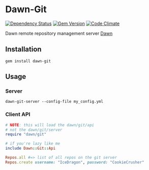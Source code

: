 Dawn-Git
========
[![Dependency Status](https://gemnasium.com/dawn/dawn-git.svg)](https://gemnasium.com/dawn/dawn-git)
[![Gem Version](https://badge.fury.io/rb/dawn-git.svg)](http://badge.fury.io/rb/dawn-git)
[![Code Climate](https://codeclimate.com/github/dawn/dawn-git.png)](https://codeclimate.com/github/dawn/dawn-git)

Dawn remote repository management server
[Dawn](https://github.com/dawn/dawn)

## Installation
```shell
gem install dawn-git
```

## Usage
### Server
```shell
dawn-git-server --config-file my_config.yml
```

### Client API
```ruby
# NOTE: this will load the dawn/git/api
# not the dawn/git/server
require "dawn/git"

# if you're lazy like me
include Dawn::Git::Api

Repos.all #=> list of all repos on the git server
Repos.create username: "IceDragon", password: "CookieCrusher"

```
